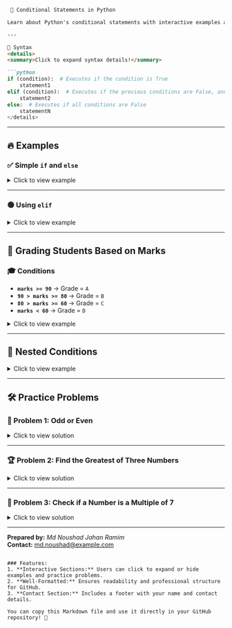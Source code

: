 
```markdown
 🌟 Conditional Statements in Python  

Learn about Python's conditional statements with interactive examples and practice problems!  

---

📜 Syntax  
<details>
<summary>Click to expand syntax details!</summary>

```python
if (condition):  # Executes if the condition is True
    statement1
elif (condition):  # Executes if the previous conditions are False, and this one is True
    statement2
else:  # Executes if all conditions are False
    statementN
</details>

```

</details>

---

## 🔥 Examples  

### ✅ Simple `if` and `else`  
<details>
<summary>Click to view example</summary>

```python
age = 14
if age >= 18:
    print("can vote")
    print("can drive")
else:
    print("can't vote")
```

Output:  
> can't vote  

</details>  

---

### 🟢 Using `elif`  
<details>
<summary>Click to view example</summary>

```python
light = "green"

if light == "red":
    print("Stop")
elif light == "green":
    print("Go")
elif light == "yellow":
    print("Go fast")
else:
    print("Invalid light")

print("End of code")
```

Output:  
> Go  
> End of code  

</details>  

---

## 🧮 Grading Students Based on Marks  

### 🎓 Conditions  
- **`marks >= 90`** → Grade = `A`  
- **`90 > marks >= 80`** → Grade = `B`  
- **`80 > marks >= 60`** → Grade = `C`  
- **`marks < 60`** → Grade = `D`  

<details>
<summary>Click to view example</summary>

```python
marks = int(input("Enter your marks: "))
if marks >= 90:
    grade = "A"
elif marks < 90 and marks >= 80:
    grade = "B"
elif marks < 80 and marks >= 60:
    grade = "C"
else:
    grade = "D"

print("Grade is:", grade)
```

Example Input:  
> 85  

Output:  
> Grade is: B  

</details>  

---

## 🔄 Nested Conditions  
<details>
<summary>Click to view example</summary>

```python
age = 64
if age >= 18:
    if age >= 90:
        print("Can't drive")
    else:
        print("Can drive")
else:
    print("Can't drive")
```

Example Output:  
> Can drive  

</details>  

---

## 🛠️ Practice Problems  

### 🧮 Problem 1: Odd or Even  
<details>
<summary>Click to view solution</summary>

```python
num = int(input("Enter a valid number: "))
if num % 2 == 0:
    print("Even")
else:
    print("Odd")
```

Example Input:  
> 5  

Output:  
> Odd  

</details>  

---

### 🏆 Problem 2: Find the Greatest of Three Numbers  
<details>
<summary>Click to view solution</summary>

```python
a = int(input("Enter the first number: "))
b = int(input("Enter the second number: "))
c = int(input("Enter the third number: "))

if a > b and a > c:
    print("a is greater")
elif b > a and b > c:
    print("b is greater")
else:
    print("c is greater")
```

Example Input:  
> a = 7, b = 12, c = 5  

Output:  
> b is greater  

</details>  

---

### 🧮 Problem 3: Check if a Number is a Multiple of 7  
<details>
<summary>Click to view solution</summary>

```python
x = int(input("Enter a number: "))
if x % 7 == 0:
    print("Multiple of 7")
else:
    print("Not a multiple of 7")
```

Example Input:  
> 14  

Output:  
> Multiple of 7  

</details>  

---

**Prepared by:** *Md Noushad Jahan Ramim*  
**Contact:** [md.noushad@example.com](mailto:md.noushad@example.com)  
```

### Features:  
1. **Interactive Sections:** Users can click to expand or hide examples and practice problems.  
2. **Well-Formatted:** Ensures readability and professional structure for GitHub.  
3. **Contact Section:** Includes a footer with your name and contact details.  

You can copy this Markdown file and use it directly in your GitHub repository! 🚀
